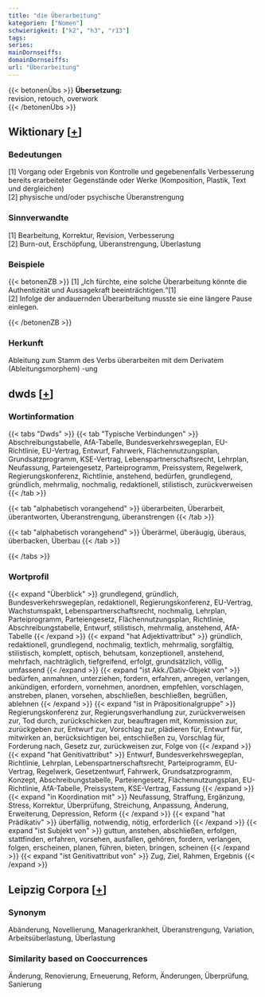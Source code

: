 ```yaml
---
title: "die Überarbeitung"
kategorien: ["Nomen"]
schwierigkeit: ["k2", "h3", "r13"]
tags:
series:
mainDornseiffs:
domainDornseiffs:
url: "Überarbeitung"
---
```


{{< betonenÜbs >}}
**Übersetzung:**  
revision, retouch, overwork  
{{< /betonenÜbs >}}

## Wiktionary [[+](https://de.wiktionary.org/wiki/Überarbeitung)]

### Bedeutungen
[1] Vorgang oder Ergebnis von Kontrolle und gegebenenfalls Verbesserung bereits erarbeiteter Gegenstände oder Werke (Komposition, Plastik, Text und dergleichen)  
[2] physische und/oder psychische Überanstrengung  

### Sinnverwandte
[1] Bearbeitung, Korrektur, Revision, Verbesserung  
[2] Burn-out, Erschöpfung, Überanstrengung, Überlastung  

### Beispiele
{{< betonenZB >}}
[1] „Ich fürchte, eine solche Überarbeitung könnte die Authentizität und Aussagekraft beeinträchtigen.“[1]  
[2] Infolge der andauernden Überarbeitung musste sie eine längere Pause einlegen.  

{{< /betonenZB >}}
### Herkunft
Ableitung zum Stamm des Verbs überarbeiten mit dem Derivatem (Ableitungsmorphem)  -ung  



## dwds [[+](https://www.dwds.de/wb/Überarbeitung)]

### Wortinformation
{{< tabs "Dwds" >}}
{{< tab "Typische Verbindungen" >}}
Abschreibungstabelle, AfA-Tabelle, Bundesverkehrswegeplan, EU-Richtlinie, EU-Vertrag, Entwurf, Fahrwerk, Flächennutzungsplan, Grundsatzprogramm, KSE-Vertrag, Lebenspartnerschaftsrecht, Lehrplan, Neufassung, Parteiengesetz, Parteiprogramm, Preissystem, Regelwerk, Regierungskonferenz, Richtlinie, anstehend, bedürfen, grundlegend, gründlich, mehrmalig, nochmalig, redaktionell, stilistisch, zurückverweisen
{{< /tab >}}

{{< tab "alphabetisch vorangehend" >}}
überarbeiten, Überarbeit, überantworten, Überanstrengung, überanstrengen
{{< /tab >}}

{{< tab "alphabetisch vorangehend" >}}
Überärmel, überäugig, überaus, überbacken, Überbau
{{< /tab >}}

{{< /tabs >}}

### Wortprofil
{{< expand "Überblick" >}} grundlegend, gründlich, Bundesverkehrswegeplan, redaktionell, Regierungskonferenz, EU-Vertrag, Wachstumspakt, Lebenspartnerschaftsrecht, nochmalig, Lehrplan, Parteiprogramm, Parteiengesetz, Flächennutzungsplan, Richtlinie, Abschreibungstabelle, Entwurf, stilistisch, mehrmalig, anstehend, AfA-Tabelle {{< /expand >}}
{{< expand "hat Adjektivattribut" >}} gründlich, redaktionell, grundlegend, nochmalig, textlich, mehrmalig, sorgfältig, stilistisch, komplett, optisch, behutsam, konzeptionell, anstehend, mehrfach, nachträglich, tiefgreifend, erfolgt, grundsätzlich, völlig, umfassend {{< /expand >}}
{{< expand "ist Akk./Dativ-Objekt von" >}} bedürfen, anmahnen, unterziehen, fordern, erfahren, anregen, verlangen, ankündigen, erfordern, vornehmen, anordnen, empfehlen, vorschlagen, anstreben, planen, vorsehen, abschließen, beschließen, begrüßen, ablehnen {{< /expand >}}
{{< expand "ist in Präpositionalgruppe" >}} Regierungskonferenz zur, Regierungsverhandlung zur, zurückverweisen zur, Tod durch, zurückschicken zur, beauftragen mit, Kommission zur, zurückgeben zur, Entwurf zur, Vorschlag zur, plädieren für, Entwurf für, mitwirken an, berücksichtigen bei, entschließen zu, Vorschlag für, Forderung nach, Gesetz zur, zurückweisen zur, Folge von {{< /expand >}}
{{< expand "hat Genitivattribut" >}} Entwurf, Bundesverkehrswegeplan, Richtlinie, Lehrplan, Lebenspartnerschaftsrecht, Parteiprogramm, EU-Vertrag, Regelwerk, Gesetzentwurf, Fahrwerk, Grundsatzprogramm, Konzept, Abschreibungstabelle, Parteiengesetz, Flächennutzungsplan, EU-Richtlinie, AfA-Tabelle, Preissystem, KSE-Vertrag, Fassung {{< /expand >}}
{{< expand "in Koordination mit" >}} Neufassung, Straffung, Ergänzung, Stress, Korrektur, Überprüfung, Streichung, Anpassung, Änderung, Erweiterung, Depression, Reform {{< /expand >}}
{{< expand "hat Prädikativ" >}} überfällig, notwendig, nötig, erforderlich {{< /expand >}}
{{< expand "ist Subjekt von" >}} guttun, anstehen, abschließen, erfolgen, stattfinden, erfahren, vorsehen, ausfallen, gehören, fordern, verlangen, folgen, erscheinen, planen, führen, bieten, bringen, scheinen {{< /expand >}}
{{< expand "ist Genitivattribut von" >}} Zug, Ziel, Rahmen, Ergebnis {{< /expand >}}

## Leipzig Corpora [[+](https://corpora.uni-leipzig.de/en/res?word=Überarbeitung&corpusId=deu_newscrawl-public_2018)]


### Synonym
Abänderung, Novellierung, Managerkrankheit, Überanstrengung, Variation, Arbeitsüberlastung, Überlastung


### Similarity based on Cooccurrences
Änderung, Renovierung, Erneuerung, Reform, Änderungen, Überprüfung, Sanierung

